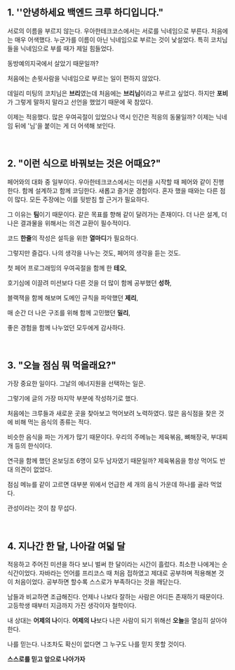 ## 1. ''안녕하세요 백엔드 크루 하디입니다."

서로의 이름을 부르지 않는다. 우아한테크코스에서는 서로를 닉네임으로 부른다. 처음에는 매우 어색했다. 누군가를 이름이 아닌 닉네임으로 부르는 것이 낯설었다. 특히 코치님들을 닉네임으로 부를 때가 제일 힘들었다.

동방예의지국에서 살았기 때문일까?

처음에는 손윗사람을 닉네임으로 부르는 일이 편하지 않았다. 

데일리 미팅의 코치님은 **브리**였는데 처음에는 **브리님**이라고 부르고 싶었다. 하지만 **포비**가 그렇게 말하지 말라고 선언을 했었기 때문에 꾹 참았다. 

이제는 적응했다. 많은 우여곡절이 있었으나 역시 인간은 적응의 동물일까? 이제는 닉네임 뒤에 '님'을 붙이는 게 더 어색해 보인다.

<br/>

## 2. "이런 식으로 바꿔보는 것은 어때요?"

페어와의 대화 중 일부이다. 우아한테크코스에서는 미션을 시작할 때 페어와 같이 진행한다. 함께 설계하고 함께 코딩한다. 새롭고 즐거운 경험이다. 혼자 했을 때와는 다른 점이 많다. 모든 주장에는 이를 뒷받침 할 근거가 필요하다. 

그 이유는 **팀**이기 때문이다. 같은 목표를 향해 같이 달려가는 존재이다. 더 나은 설계, 더 나은 결과물을 위해서는 의견 교환이 필수적이다. 

코드 **한줄**의 작성은 설득을 위한 **열마디**가 필요하다. 

그렇지만 즐겁다. 나의 생각을 나누는 것도, 페어의 생각을 듣는 것도.

첫 페어 프로그래밍의 우여곡절을 함께 한 **테오**, 

호기심에 이끌려 미션보다 다른 것을 더 많이 함께 공부했던 **성하**,

블랙잭을 함께 해보며 도메인 규칙을 파악했던 **제리**,

매 순간 더 나은 구조를 위해 함께 고민했던 **밀리**,

좋은 경험을 함께 나누었던 모두에게 감사하다.

<br/>

## 3. "오늘 점심 뭐 먹을래요?"

가장 중요한 일이다. 그날의 에너지원을 선택하는 일은.

그렇기에 글의 가장 마지막 부분에 작성하기로 했다.

처음에는 크루들과 새로운 곳을 찾아보고 먹어보려 노력하였다. 많은 음식점을 찾은 것에 비해 먹는 음식의 종류는 적다.

비슷한 음식을 파는 가게가 많기 때문이다. 우리의 주메뉴는 제육볶음, 뼈해장국, 부대찌개 등의 한식이다. 

연극을 함께 했던 온보딩조 6명이 모두 남자였기 때문일까? 제육볶음을 항상 먹어도 반대 의견이 없었다.

점심 메뉴를 같이 고르면 대부분 위에서 언급한 세 개의 음식 가운데 하나를 골라 먹었다.

관성이라는 것이 참 무섭다.

<br/>

## 4. 지나간 한 달, 나아갈 여덟 달

적응하고 주어진 미션을 하다 보니 벌써 한 달이라는 시간이 흘렀다. 최소한 나에게는 순식간이었다. 자바라는 언어를 프리코스 때 처음 접하였고 제대로 공부하며 적용해본 것이 처음이었다. 공부하면 할수록 스스로가 부족하다는 것을 깨닫는다. 

남들과 비교하면 조급해진다. 언제나 나보다 잘하는 사람은 어디든 존재하기 때문이다. 고등학생 때부터 지금까지 가진 생각이자 철학이다.

내 상대는 **어제의 나**이다. **어제의 나**보다 나은 사람이 되기 위해선 **오늘**을 열심히 살아야 한다.

나를 믿는다. 나조차도 확신이 없다면 그 누구도 나를 믿지 못할 것이다. 

**스스로를 믿고 앞으로 나아가자**


